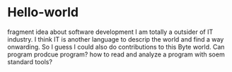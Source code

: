 # Hello-world
fragment idea about software development
I am totally a outsider of IT industry. I think IT is another language to descrip the world  and find a way onwarding. So I guess I could also do contributions to this Byte world.
Can program prodcue program? how to read and analyze a program with soem standard tools? 

